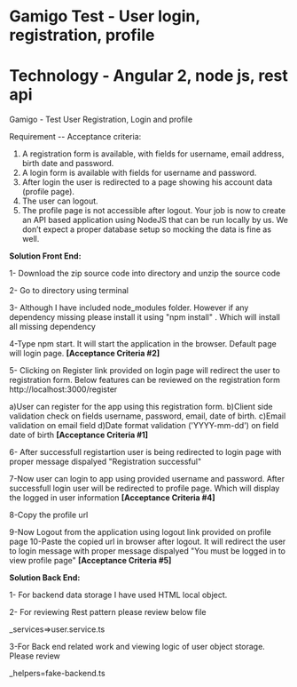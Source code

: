 # Gamigo Test - User login, registration, profile
# Technology - Angular 2, node js, rest api

Gamigo - Test User Registration, Login and profile 

Requirement -- Acceptance criteria:

1. A registration form is available, with fields for username, email address, birth date and
password.
2. A login form is available with fields for username and password.
3. After login the user is redirected to a page showing his account data (profile page).
4. The user can logout.
5. The profile page is not accessible after logout.
Your job is now to create an API based application using NodeJS that can be run locally by us.
We don’t expect a proper database setup so mocking the data is fine as well.

<b>Solution Front End:</b>

1- Download the zip source code into directory and unzip the source code

2- Go to directory using terminal

3- Although I have included node_modules folder.  However if any dependency missing please install it using "npm install" . Which will install all missing dependency

4-Type npm start. It will start the application in the browser. Default page will login page.
<b>[Acceptance Criteria #2]</b>

5- Clicking on Register link provided on login page will redirect the user to registration form. 
Below features can be reviewed on the registration form
http://localhost:3000/register

a)User can register for the app using this registration form.
b)Client side validation check on fields username, password, email, date of birth.
c)Email validation on email field
d)Date format validation ('YYYY-mm-dd') on field date of birth
<b>[Acceptance Criteria #1]</b>

6- After successfull registartion user is being redirected to login page with proper message dispalyed "Registration successful"

7-Now user can login to app using provided username and password. After successfull login user will be redirected to profile page. Which will display the logged in user information
<b>[Acceptance Criteria #4]</b>

8-Copy the profile url

9-Now Logout from the application using logout link provided on profile page
10-Paste the copied url in browser after logout. It will redirect the user to login message with proper message dispalyed "You must be logged in to view profile page"
<b>[Acceptance Criteria #5]</b>



<b>Solution Back End:</b>

1- For backend data storage I have used HTML local object.

2- For reviewing Rest pattern please review below file

_services=>user.service.ts

3-For Back end related work and viewing logic of  user object storage. Please review 

_helpers=fake-backend.ts

